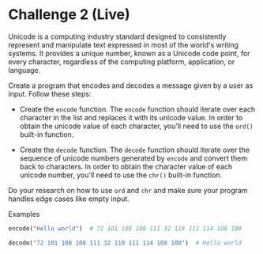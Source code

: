 # Challenge 2 (Live)

Unicode is a computing industry standard designed to consistently represent and manipulate text expressed in most of the world's writing systems. It provides a unique number, known as a Unicode code point, for every character, regardless of the computing platform, application, or language.

Create a program that encodes and decodes a message given by a user as input. Follow these steps:

- Create the `encode` function. The `encode` function should iterate over each character in the list and replaces it with its unicode value. In order to obtain the unicode value of each character, you'll need to use the `ord()` built-in function.

- Create the `decode` function. The `decode` function should iterate over the sequence of unicode numbers generated by `encode` and convert them back to characters. In order to obtain the character value of each unicode number, you'll need to use the `chr()` built-in function.

Do your research on how to use `ord` and `chr` and make sure your program handles edge cases like empty input.

Examples
```python
encode("Hello world")  # 72 101 108 108 111 32 119 111 114 108 100
```

```python
decode("72 101 108 108 111 32 119 111 114 108 100")  # Hello world
```
